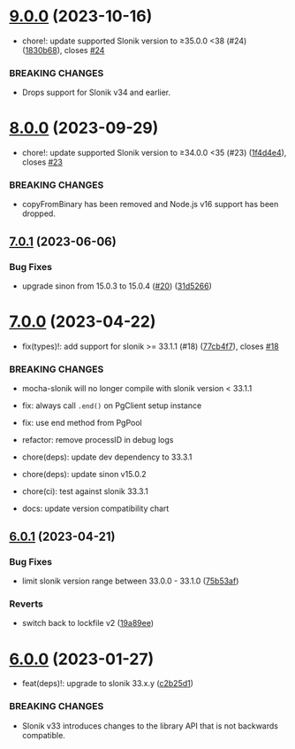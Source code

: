 # [9.0.0](https://github.com/AndrewJo/mocha-slonik/compare/v8.0.0...v9.0.0) (2023-10-16)


* chore!: update supported Slonik version to ≥35.0.0 <38 (#24) ([1830b68](https://github.com/AndrewJo/mocha-slonik/commit/1830b68a6a0e0209553c0d83a27b3bbeed2cf7e0)), closes [#24](https://github.com/AndrewJo/mocha-slonik/issues/24)


### BREAKING CHANGES

* Drops support for Slonik v34 and earlier.

# [8.0.0](https://github.com/AndrewJo/mocha-slonik/compare/v7.0.1...v8.0.0) (2023-09-29)


* chore!: update supported Slonik version to ≥34.0.0 <35 (#23) ([1f4d4e4](https://github.com/AndrewJo/mocha-slonik/commit/1f4d4e410810230fb511ce6a7ced7019924d24c9)), closes [#23](https://github.com/AndrewJo/mocha-slonik/issues/23)


### BREAKING CHANGES

* copyFromBinary has been removed and Node.js v16 support has been dropped.

## [7.0.1](https://github.com/AndrewJo/mocha-slonik/compare/v7.0.0...v7.0.1) (2023-06-06)


### Bug Fixes

* upgrade sinon from 15.0.3 to 15.0.4 ([#20](https://github.com/AndrewJo/mocha-slonik/issues/20)) ([31d5266](https://github.com/AndrewJo/mocha-slonik/commit/31d5266352b36d8951db28baffebca0da438255e))

# [7.0.0](https://github.com/AndrewJo/mocha-slonik/compare/v6.0.1...v7.0.0) (2023-04-22)


* fix(types)!: add support for slonik >= 33.1.1 (#18) ([77cb4f7](https://github.com/AndrewJo/mocha-slonik/commit/77cb4f730131815b73825d9c75232a83d145f38a)), closes [#18](https://github.com/AndrewJo/mocha-slonik/issues/18)


### BREAKING CHANGES

* mocha-slonik will no longer compile with slonik version < 33.1.1

* fix: always call `.end()` on PgClient setup instance

* fix: use end method from PgPool

* refactor: remove processID in debug logs

* chore(deps): update dev dependency to 33.3.1

* chore(deps): update sinon v15.0.2

* chore(ci): test against slonik 33.3.1

* docs: update version compatibility chart

## [6.0.1](https://github.com/AndrewJo/mocha-slonik/compare/v6.0.0...v6.0.1) (2023-04-21)


### Bug Fixes

* limit slonik version range between 33.0.0 - 33.1.0 ([75b53af](https://github.com/AndrewJo/mocha-slonik/commit/75b53af0e13f8072ed5af820825b4db38bd406ff))


### Reverts

* switch back to lockfile v2 ([19a89ee](https://github.com/AndrewJo/mocha-slonik/commit/19a89ee594bbafd4d95c9ebe96972579664d688a))

# [6.0.0](https://github.com/AndrewJo/mocha-slonik/compare/v5.0.1...v6.0.0) (2023-01-27)


* feat(deps)!: upgrade to slonik 33.x.y ([c2b25d1](https://github.com/AndrewJo/mocha-slonik/commit/c2b25d16cd0fd1e24cfd1191ead969a147db1882))


### BREAKING CHANGES

* Slonik v33 introduces changes to the library API that
is not backwards compatible.
